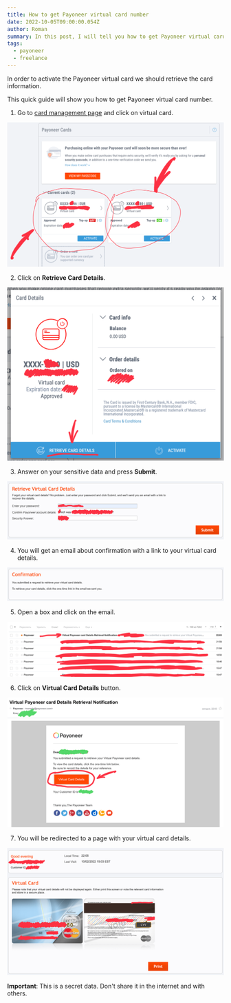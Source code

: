 ```yaml
---
title: How to get Payoneer virtual card number
date: 2022-10-05T09:00:00.054Z
author: Roman
summary: In this post, I will tell you how to get Payoneer virtual card number.
tags:
  - payoneer
  - freelance
---
```


In order to activate the Payoneer virtual card we should retrieve the card information. 

This quick guide will show you how to get Payoneer virtual card number.

1. Go to [card management page](https://myaccount.payoneer.com/MainPage/Widget.aspx?w=CardManagement#/cardmanagement) and click on virtual card.

![Card management page](/static/img/how-to-get-payoneer-virtual-card-number/payoneer-card-management-page.png "Payoneer Card management page")

2. Click on **Retrieve Card Details**.

![Clicking on Retrieving card details](/static/img/how-to-get-payoneer-virtual-card-number/card-details.png "Clicking on Retrieving card details")

3. Answer on your sensitive data and press **Submit**.

![Answering data](/static/img/how-to-get-payoneer-virtual-card-number/retriieving-card-details.png "Answering data")

4. You will get an email about confirmation with a link to your virtual card details.

![Confirmation email](/static/img/how-to-get-payoneer-virtual-card-number/card-details-email-confirmation.png "Confirmation email")

5. Open a box and click on the email.

![Confirmation email](/static/img/how-to-get-payoneer-virtual-card-number/retrieving-details-email.png "Confirmation email")

6. Click on **Virtual Card Details** button.

![Virtual Card Details Button](/static/img/how-to-get-payoneer-virtual-card-number/payoneer-card-details-notification.png "Virtual Card Details Button")

7. You will be redirected to a page with your virtual card details. 

![Payoneer card details page](/static/img/how-to-get-payoneer-virtual-card-number/payoneer-virtual-card-details-page.png "Payoneer card details page")

**Important**: This is a secret data. Don't share it in the internet and with others.

